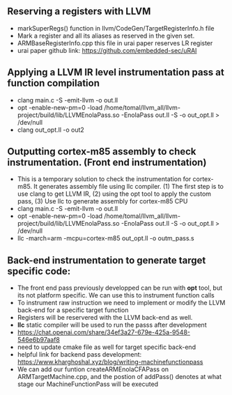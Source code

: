 ## Reserving a registers with LLVM
- markSuperRegs() function in llvm/CodeGen/TargetRegisterInfo.h file
- Mark a register and all its aliases as reserved in the given set.
- ARMBaseRegisterInfo.cpp this file in urai paper reserves LR register
- urai paper github link: https://github.com/embedded-sec/uRAI


## Applying a LLVM IR level instrumentation pass at function compilation 
 - clang main.c -S -emit-llvm -o out.ll
 - opt -enable-new-pm=0 -load /home/tomal/llvm_all/llvm-project/build/lib/LLVMEnolaPass.so -EnolaPass out.ll -S -o out_opt.ll > /dev/null
 - clang out_opt.ll -o out2



## Outputting cortex-m85 assembly to check instrumentation. (Front end instrumentation)
 - This is a temporary solution to check the instrumentation for cortex-m85. It generates assembly file using llc compiler. (1) The first step is to use clang to get LLVM IR, (2) using the opt tool to apply the custom pass, (3) Use llc to generate assembly for cortex-m85 CPU
 - clang main.c -S -emit-llvm -o out.ll
 - opt -enable-new-pm=0 -load /home/tomal/llvm_all/llvm-project/build/lib/LLVMEnolaPass.so -EnolaPass out.ll -S -o out_opt.ll > /dev/null
 - llc -march=arm -mcpu=cortex-m85 out_opt.ll -o outm_pass.s

## Back-end instrumentation to generate target specific code:
- The front end pass previously developped can be run with **opt** tool, but its not platform specific. We can use this to instrument function calls
- To instrument raw instruction we need to implement or modify the LLVM back-end for a specific target function
- Registers will be reservered with the LLVM back-end as well.
- **llc** static compiler will be used to run the passs after development
- https://chat.openai.com/share/34ef3a27-679e-425a-9548-546e6b97aaf8
- need to update cmake file as well for target specific back-end
- helpful link for backend pass development: https://www.kharghoshal.xyz/blog/writing-machinefunctionpass
- We can add our funtion createARMEnolaCFAPass on ARMTargetMachine.cpp, and the postion of addPass() denotes at what stage our MachineFunctionPass will be executed